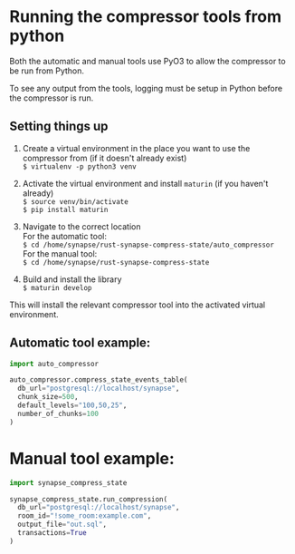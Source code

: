 # Running the compressor tools from python

Both the automatic and manual tools use PyO3 to allow the compressor
to be run from Python. 

To see any output from the tools, logging must be setup in Python before
the compressor is run.

## Setting things up

1. Create a virtual environment in the place you want to use the compressor from
(if it doesn't already exist)  
`$ virtualenv -p python3 venv`

2. Activate the virtual environment and install `maturin` (if you haven't already)  
`$ source venv/bin/activate`  
`$ pip install maturin`  

3. Navigate to the correct location  
For the automatic tool:  
`$ cd /home/synapse/rust-synapse-compress-state/auto_compressor`   
For the manual tool:  
`$ cd /home/synapse/rust-synapse-compress-state`   

3. Build and install the library  
`$ maturin develop`

This will install the relevant compressor tool into the activated virtual environment.

## Automatic tool example:

```python
import auto_compressor

auto_compressor.compress_state_events_table(
  db_url="postgresql://localhost/synapse",
  chunk_size=500,
  default_levels="100,50,25",
  number_of_chunks=100
)
```

# Manual tool example:

```python
import synapse_compress_state

synapse_compress_state.run_compression(
  db_url="postgresql://localhost/synapse",
  room_id="!some_room:example.com",
  output_file="out.sql",
  transactions=True
)
```